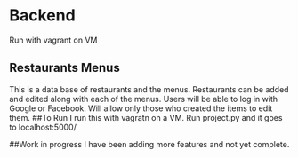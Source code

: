 # Backend
Run with vagrant on VM 

## Restaurants Menus
This is a data base of restaurants and the menus. Restaurants can be added and edited along with each of the menus.
Users will be able to log in with Google or Facebook. 
Will allow only those who created the items to edit them. 
##To Run
I run this with vagratn on a VM. Run project.py and it goes to localhost:5000/ 

##Work in progress
I have been adding more features and not yet complete. 
